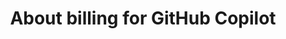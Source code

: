 ---
title: About billing for GitHub Copilot
intro: 'ADD INTRO.'
versions:
  feature: 'copilot'
topics:
  - copilot
shortTitle: Billing for GitHub Copilot
---